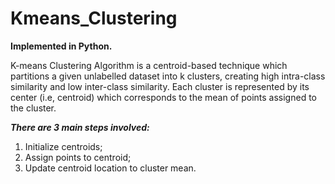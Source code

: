# Kmeans_Clustering
**Implemented in Python.**

K-means Clustering Algorithm is a centroid-based technique which partitions a given unlabelled dataset into k clusters, creating high intra-class similarity and low inter-class similarity. Each cluster is represented by its center (i.e, centroid) which corresponds to the mean of points assigned to the cluster.

***There are 3 main steps involved:***
1. Initialize centroids;
2. Assign points to centroid; 
3. Update centroid location to cluster mean. 
